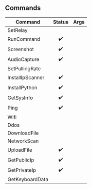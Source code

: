
## Commands

| Command          | Status  | Args |
|------------------|:-------:|-----:|
| SetRelay         |         |      |
| RunCommand       |   ✔️     |      |
| Screenshot       |   ✔️    |      |
| AudioCapture     |   ✔️    |      |
| SetPullingRate   |         |      |
| InstallIpScanner |   ✔️    |      |
| InstallPython    |   ✔️    |      |
| GetSysInfo       |   ✔️    |      |
| Ping             |   ✔️    |      |
| Wifi             |         |      |
| Ddos             |         |      |
| DownloadFile     |         |      |
| NetworkScan      |         |      |
| UploadFile       |   ✔️    |      |
| GetPublicIp      |   ✔️    |      |
| GetPrivateIp     |   ✔️    |      |
| GetKeyboardData  | ️       |      |
